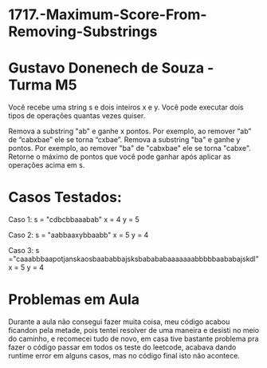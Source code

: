 # 1717.-Maximum-Score-From-Removing-Substrings

# Gustavo Donenech de Souza - Turma M5 
Você recebe uma string s e dois inteiros x e y. Você pode executar dois tipos de operações quantas vezes quiser.

Remova a substring "ab" e ganhe x pontos.
Por exemplo, ao remover “ab” de “cabxbae” ele se torna “cxbae”.
Remova a substring "ba" e ganhe y pontos.
Por exemplo, ao remover "ba" de "cabxbae" ele se torna "cabxe".
Retorne o máximo de pontos que você pode ganhar após aplicar as operações acima em s.

# Casos Testados:

Caso 1:
s = "cdbcbbaaabab"
x = 4
y = 5

Caso 2:
s = "aabbaaxybbaabb"
x = 5
y = 4

Caso 3:
s ="caaabbbaapotjanskaosbaababbajsksbabababaaaaaaabbbbbaababajskdl"
x = 5
y = 4

# Problemas em Aula
Durante a aula não consegui fazer muita coisa, meu código acabou ficandon pela metade, pois tentei resolver de uma maneira e desisti no meio do caminho, e recomecei tudo de novo, em casa tive bastante problema pra fazer o código passar em todos os teste do leetcode, acabava dando runtime error em alguns casos, mas no código final isto não acontece.
